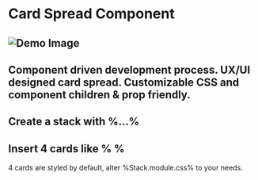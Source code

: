 # Card Spread Component
![Demo Image](https://ibb.co/JcXmN9K)
---
Component driven development process. UX/UI designed card spread. Customizable CSS and component children & prop friendly. 
---
Create a stack with %<Stack>...</Stack>%
---
Insert 4 cards like 
%
<Stack>
  <Card />
  <Card />
  <Card />
  <Card />
</Stack>
%
--- 
4 cards are styled by default, alter %Stack.module.css% to your needs.
